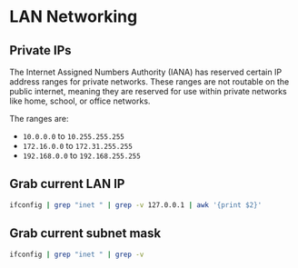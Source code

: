 # LAN Networking

## Private IPs

The Internet Assigned Numbers Authority (IANA) has reserved certain IP address ranges for private networks.
These ranges are not routable on the public internet, meaning they are reserved for use
within private networks like home, school, or office networks.

The ranges are:

- `10.0.0.0` to `10.255.255.255`
- `172.16.0.0` to `172.31.255.255`
- `192.168.0.0` to `192.168.255.255`

## Grab current LAN IP

```bash
ifconfig | grep "inet " | grep -v 127.0.0.1 | awk '{print $2}'
```

## Grab current subnet mask

```bash
ifconfig | grep "inet " | grep -v



